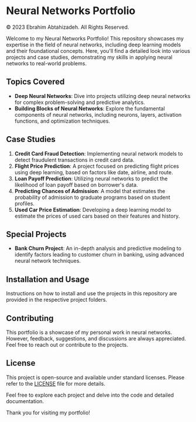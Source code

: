 # Neural Networks Portfolio

© 2023 Ebrahim Abtahizadeh. All Rights Reserved.

Welcome to my Neural Networks Portfolio! This repository showcases my expertise in the field of neural networks, including deep learning models and their foundational concepts. Here, you'll find a detailed look into various projects and case studies, demonstrating my skills in applying neural networks to real-world problems.

## Topics Covered
- **Deep Neural Networks**: Dive into projects utilizing deep neural networks for complex problem-solving and predictive analytics.
- **Building Blocks of Neural Networks**: Explore the fundamental components of neural networks, including neurons, layers, activation functions, and optimization techniques.

## Case Studies
1. **Credit Card Fraud Detection**: Implementing neural network models to detect fraudulent transactions in credit card data.
2. **Flight Price Prediction**: A project focused on predicting flight prices using deep learning, based on factors like date, airline, and route.
3. **Loan Payoff Prediction**: Utilizing neural networks to predict the likelihood of loan payoff based on borrower's data.
4. **Predicting Chances of Admission**: A model that estimates the probability of admission to graduate programs based on student profiles.
5. **Used Car Price Estimation**: Developing a deep learning model to estimate the prices of used cars based on their features and history.

## Special Projects
- **Bank Churn Project**: An in-depth analysis and predictive modeling to identify factors leading to customer churn in banking, using advanced neural network techniques.

## Installation and Usage
Instructions on how to install and use the projects in this repository are provided in the respective project folders.

## Contributing
This portfolio is a showcase of my personal work in neural networks. However, feedback, suggestions, and discussions are always appreciated. Feel free to reach out or contribute to the projects.

## License
This project is open-source and available under standard licenses. Please refer to the [LICENSE](LICENSE) file for more details.

Feel free to explore each project and delve into the code and detailed documentation.

Thank you for visiting my portfolio!
